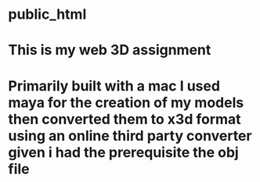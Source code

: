 # public_html
# This is my web 3D assignment
# Primarily built with a mac I used maya for the creation of my models then converted them to x3d format using an online third party converter given i had the prerequisite the obj file
